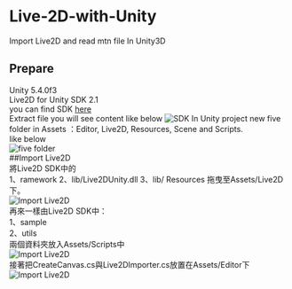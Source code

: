 # Live-2D-with-Unity
Import Live2D and read mtn file In Unity3D

## Prepare
  Unity 5.4.0f3<br />
  Live2D for Unity SDK 2.1<br />
  you can find SDK [here](http://sites.cybernoids.jp/cubism-sdk2_e/unity_2-1)  
  Extract file you will see content like below
  ![SDK](http://imgur.com/1dJEvxm.jpg)
  In Unity project new five folder in Assets ：Editor, Live2D, Resources, Scene and Scripts.  
  like below  
  ![five folder](http://imgur.com/Nr5uWMe.jpg)  
##Import Live2D  
將Live2D SDK中的  
1、ramework
2、lib/Live2DUnity.dll
3、lib/ Resources
拖曳至Assets/Live2D下。  
![Import Live2D](http://imgur.com/0rJPSQO.jpg)  
再來一樣由Live2D SDK中：  
1、sample  
2、utils  
兩個資料夾放入Assets/Scripts中  
![Import Live2D](http://imgur.com/HwjolU7.jpg)  
接著把CreateCanvas.cs與Live2DImporter.cs放置在Assets/Editor下
![Import Live2D]( http://imgur.com/hTqSgVe.jpg)  
  
